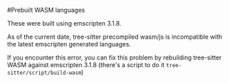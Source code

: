 #Prebuilt WASM languages

These were built using emscripten 3.1.8.

As of the current date, tree-sitter precompiled wasm/js is incompatible with the latest emscripten generated languages.

If you encounter this error, you can fix this problem by rebuilding tree-sitter WASM against emscripten 3.1.8 (there's a script to do it `tree-sitter/script/build-wasm`)
